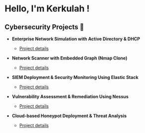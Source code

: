 <h1> Hello, I'm Kerkulah !

<h2> Cybersecurity Projects 🌱 </h2>

- <b>Enterprise Network Simulation with Active Directory & DHCP </b>
  - [Project details ](https://github.com/Kerkulah/-Network-Simulation-with-Active-Directory)

- <b>Network Scanner with Embedded Graph (Nmap Clone) </b>
  - [Project details ](https://github.com/Kerkulah/Network-Scanner-with-Embedded-Graph-Nmap-Clone-?tab=readme-ov-file)
 
-  <b>SIEM Deployment & Security Monitoring Using Elastic Stack </b>
    - [Project details ](https://github.com/Kerkulah/SIEM-Deployment-Security-Monitoring-Elastic-/blob/main/README.md)

- <b>Vulnerability Assessment & Remediation Using Nessus </b>
  - [Project details ](https://github.com/Kerkulah/-Network-Simulation-with-Active-Directory)

- <b>Cloud-based Honeypot Deployment & Threat Analysis </b>
  - [Project details ](https://github.com/Kerkulah/-Network-Simulation-with-Active-Directory)




 
<!--


Here are some ideas to get you started:

- 🔭 I’m currently working on ...
- 🌱 I’m currently learning ...
- 👯 I’m looking to collaborate on ...
- 🤔 I’m looking for help with ...
- 💬 Ask me about ...
- 📫 How to reach me: ...
- 😄 Pronouns: ...
- ⚡ Fun fact: ...
-->
